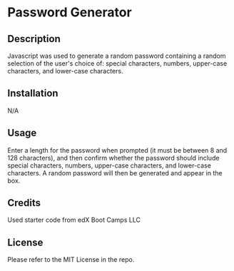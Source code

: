 # Password Generator

## Description
Javascript was used to generate a random password containing a random selection of the user's choice of: special characters, numbers, upper-case characters, and lower-case characters. 

## Installation

N/A

## Usage

Enter a length for the password when prompted (it must be between 8 and 128 characters), and then confirm whether the password should include special characters, numbers, upper-case characters, and lower-case characters. A random password will then be generated and appear in the box. 

## Credits

Used starter code from edX Boot Camps LLC

## License

Please refer to the MIT License in the repo. 